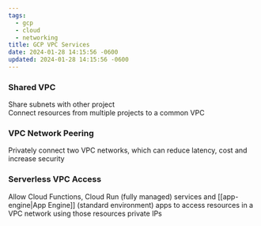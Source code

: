 ```yaml
---
tags:
  - gcp
  - cloud
  - networking
title: GCP VPC Services
date: 2024-01-28 14:15:56 -0600
updated: 2024-01-28 14:15:56 -0600
---
```


### Shared VPC
Share subnets with other project  
Connect resources from multiple projects to a common VPC

### VPC Network Peering
Privately connect two VPC networks, which can reduce latency, cost and increase security

### Serverless VPC Access
Allow Cloud Functions, Cloud Run (fully managed) services and [[app-engine|App Engine]] (standard environment) apps to access resources in a VPC network using those resources private IPs

